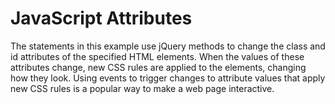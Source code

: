 # JavaScript Attributes

The statements in this example use jQuery methods to change the class and id attributes of the specified HTML elements. When the values of these attributes change, new CSS rules are applied to the elements, changing how they look. Using events to trigger changes to attribute values that apply new CSS rules is a popular way to make a web page interactive.
